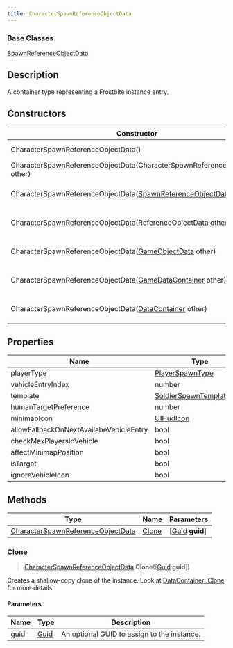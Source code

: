 ```yaml
---
title: CharacterSpawnReferenceObjectData
---
```

### Base Classes

[SpawnReferenceObjectData](SpawnReferenceObjectData)

## Description

A container type representing a Frostbite instance entry.

## Constructors

| Constructor                                                                                   | Description                                                                                                                                                |
| --------------------------------------------------------------------------------------------- | ---------------------------------------------------------------------------------------------------------------------------------------------------------- |
| CharacterSpawnReferenceObjectData()                                                           | Create a new instance of this container type.                                                                                                              |
| CharacterSpawnReferenceObjectData(CharacterSpawnReferenceObjectData other)                    | Create a reference copy of an instance of the same type.                                                                                                   |
| CharacterSpawnReferenceObjectData([SpawnReferenceObjectData](SpawnReferenceObjectData) other) | Upcast an instance of type [SpawnReferenceObjectData](SpawnReferenceObjectData) to [CharacterSpawnReferenceObjectData](CharacterSpawnReferenceObjectData). |
| CharacterSpawnReferenceObjectData([ReferenceObjectData](ReferenceObjectData) other)           | Upcast an instance of type [ReferenceObjectData](ReferenceObjectData) to [CharacterSpawnReferenceObjectData](CharacterSpawnReferenceObjectData).           |
| CharacterSpawnReferenceObjectData([GameObjectData](GameObjectData) other)                     | Upcast an instance of type [GameObjectData](GameObjectData) to [CharacterSpawnReferenceObjectData](CharacterSpawnReferenceObjectData).                     |
| CharacterSpawnReferenceObjectData([GameDataContainer](GameDataContainer) other)               | Upcast an instance of type [GameDataContainer](GameDataContainer) to [CharacterSpawnReferenceObjectData](CharacterSpawnReferenceObjectData).               |
| CharacterSpawnReferenceObjectData([DataContainer](/vext/ref/shared/class/datacontainer) other)  | Upcast an instance of type [DataContainer](/vext/ref/shared/class/datacontainer) to [CharacterSpawnReferenceObjectData](CharacterSpawnReferenceObjectData).  |

## Properties

| Name                                    | Type                                                 | Description |
| --------------------------------------- | ---------------------------------------------------- | ----------- |
| playerType                              | [PlayerSpawnType](PlayerSpawnType)                   |             |
| vehicleEntryIndex                       | number                                               |             |
| template                                | [SoldierSpawnTemplateData](SoldierSpawnTemplateData) |             |
| humanTargetPreference                   | number                                               |             |
| minimapIcon                             | [UIHudIcon](UIHudIcon)                               |             |
| allowFallbackOnNextAvailabeVehicleEntry | bool                                                 |             |
| checkMaxPlayersInVehicle                | bool                                                 |             |
| affectMinimapPosition                   | bool                                                 |             |
| isTarget                                | bool                                                 |             |
| ignoreVehicleIcon                       | bool                                                 |             |

## Methods

| Type                                                                   | Name            | Parameters                                     |
| ---------------------------------------------------------------------- | --------------- | ---------------------------------------------- |
| [CharacterSpawnReferenceObjectData](CharacterSpawnReferenceObjectData) | [Clone](#clone) | \[[Guid](/vext/ref/shared/class/guid) **guid**\] |

### Clone

> [CharacterSpawnReferenceObjectData](CharacterSpawnReferenceObjectData) **Clone**(\[[Guid](/vext/ref/shared/class/guid) **guid**\])

Creates a shallow-copy clone of the instance. Look at [DataContainer::Clone](/vext/ref/shared/class/datacontainer#clone) for more details.

#### Parameters

| Name | Type         | Description                                 |
| ---- | ------------ | ------------------------------------------- |
| guid | [Guid](Guid) | An optional GUID to assign to the instance. |
